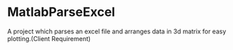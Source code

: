 # MatlabParseExcel
A project which parses an excel file and arranges data in 3d matrix for easy plotting.(Client Requirement)
